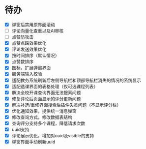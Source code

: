 # 待办
- [x] 弹窗后禁用原界面滚动  
- [ ] 评论向量化查重以及AI审核
- [ ] 点赞防攻击
- [x] 点赞点踩效果优化
- [x] 评论发送效果优化
- [x] 按时间排序（默认情况）
- [x] 点赞数排序
- [x] 图标，扩展弹窗界面
- [x] 服务端输入校验
- [x] 适配教务系统刷新后左侧导航栏和顶部导航栏消失的情况的系统显示
- [x] 适配选课界面的表格处理（仅可选课程列表）
- [x] 解决全校开课查询界面无法搜索问题
- [x] 修复评论后页面显示的评分更新问题
- [x] 解决补选/重修界面搜索后插件失灵问题（不显示评分栏）
- [x] 优化通知效果，提供统一消息弹窗
- [x] 修改查询方式，修改数据表结构
- [x] 查询评分支持多个课程，降低请求次数
- [x] uuid支持
- [x] 评论展示优化，增加对uuid及visible的支持
- [x] 弹窗界面手动刷新uuid